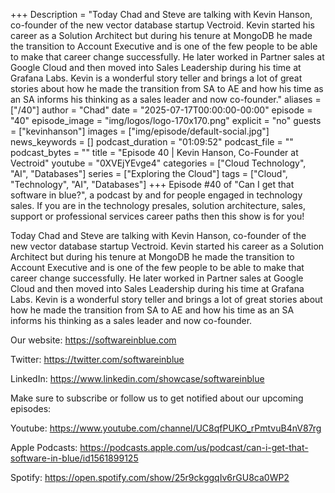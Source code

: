 +++
Description = "Today Chad and Steve are talking with Kevin Hanson, co-founder of the new vector database startup Vectroid. Kevin started his career as a Solution Architect but during his tenure at MongoDB he made the transition to Account Executive and is one of the few people to be able to make that career change successfully. He later worked in Partner sales at Google Cloud and then moved into Sales Leadership during his time at Grafana Labs. Kevin is a wonderful story teller and brings a lot of great stories about how he made the transition from SA to AE and how his time as an SA informs his thinking as a sales leader and now co-founder."
aliases = ["/40"]
author = "Chad"
date = "2025-07-17T00:00:00-00:00"
episode = "40"
episode_image = "img/logos/logo-170x170.png"
explicit = "no"
guests = ["kevinhanson"]
images = ["img/episode/default-social.jpg"]
news_keywords = []
podcast_duration = "01:09:52"
podcast_file = ""
podcast_bytes = ""
title = "Episode 40 | Kevin Hanson, Co-Founder at Vectroid"
youtube = "0XVEjYEvge4"
categories = ["Cloud Technology", "AI", "Databases"]
series = ["Exploring the Cloud"]
tags = ["Cloud", "Technology", "AI", "Databases"]
+++
Episode #40 of "Can I get that software in blue?", a podcast by and for people
engaged in technology sales. If you are in the technology presales, solution
architecture, sales, support or professional services career paths then this
show is for you! 

Today Chad and Steve are talking with Kevin Hanson, co-founder of the new
vector database startup Vectroid. Kevin started his career as a Solution
Architect but during his tenure at MongoDB he made the transition to Account
Executive and is one of the few people to be able to make that career change
successfully. He later worked in Partner sales at Google Cloud and then moved
into Sales Leadership during his time at Grafana Labs. Kevin is a wonderful
story teller and brings a lot of great stories about how he made the transition
from SA to AE and how his time as an SA informs his thinking as a sales leader
and now co-founder.

Our website: https://softwareinblue.com 

Twitter: https://twitter.com/softwareinblue 

LinkedIn: https://www.linkedin.com/showcase/softwareinblue 

Make sure to subscribe or follow us to get notified about our upcoming
episodes: 

Youtube: https://www.youtube.com/channel/UC8qfPUKO_rPmtvuB4nV87rg 

Apple Podcasts:
https://podcasts.apple.com/us/podcast/can-i-get-that-software-in-blue/id1561899125 

Spotify: https://open.spotify.com/show/25r9ckggqIv6rGU8ca0WP2
